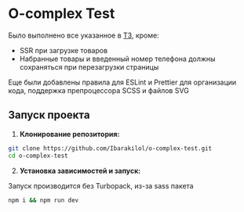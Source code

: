 # O-complex Test

Было выполнено все указанное в [ТЗ](https://o-complex.notion.site/React-Developer-Next-js-09c47b36c56447329399c044831c7ef9), кроме:

- SSR при загрузке товаров
- Набранные товары и введенный номер телефона должны сохраняться при перезагрузки страницы

Еще были добавлены правила для ESLint и Prettier для организации кода, поддержка препроцессора SCSS и файлов SVG

## Запуск проекта

1. **Клонирование репозитория:**

```bash
git clone https://github.com/Ibarakilol/o-complex-test.git
cd o-complex-test
```

2. **Установка зависимостей и запуск:**

Запуск производится без Turbopack, из-за sass пакета

```bash
npm i && npm run dev
```
